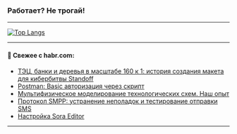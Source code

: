 ### Работает? Не трогай!

---
<!--
#### 🛠️ Technical stack:

![Java](https://img.shields.io/badge/Java-informational?logo=Oracle&style=flat&logoColor=white&color=FF4500)
![Kotlin](https://img.shields.io/badge/Kotlin-informational?logo=Kotlin&style=flat&logoColor=white&color=774D97)
![TS](https://img.shields.io/badge/TypeScript-informational?logo=typeScript&style=flat&logoColor=black&color=017acc)
![Python](https://img.shields.io/badge/Python-informational?logo=Python&style=flat&logoColor=black&color=ffdd54) <br>
![Spring](https://img.shields.io/badge/Spring-informational?logo=Spring&style=flat&logoColor=white&color=6DB33F) 
![SpringBoot](https://img.shields.io/badge/SpringBoot-informational?logo=SpringBoot&style=flat&logoColor=white&color=6DB33F)
![Nest](https://img.shields.io/badge/NestJS-informational?logo=NestJS&style=flat&logoColor=white&color=E0234E) 
![NodeJS](https://img.shields.io/badge/NodeJS-informational?logo=node.js&style=flat&logoColor=white&color=70A760)<br>
![PostgreSQL](https://img.shields.io/badge/PostgreSQL-informational?logo=PostgreSQL&style=flat&logoColor=white&color=DAA520)
![MongoDB](https://img.shields.io/badge/MongoDB-informational?logo=MongoDB&style=flat&logoColor=white&color=870000)
![Apache](https://img.shields.io/badge/Apache-informational?logo=apache&style=flat&logoColor=white&color=f74e28)

___ 
-->

<!--- #### 🛠️ : --->

[![Top Langs](https://github-readme-stats-82jvfl3w3-advtsettinggmailcoms-projects.vercel.app/api/top-langs/?username=zloylis&langs_count=10&hide_title=true&title_color=e6edf3&size_weight=0.5&count_weight=0.5&layout=compact&hide_progress=true&hide_border=true&theme=dracula)](https://github.com/zloylis)

<!---


####  :octocat:&nbsp;&nbsp; Статистика:

![GitHub stats](https://github-readme-stats-u2qms2cxw-advtsettinggmailcoms-projects.vercel.app/api?username=zloylis&show_icons=true&hide_border=true&theme=dracula&title_color=e6edf3&include_all_commits=true&count_private=true&hide_rank=false&hide_title=true&rank_icon=github)
-->
---

#### 💬 Свежее с habr.com:

<!-- BLOG-POST-LIST:START -->
- [ТЭЦ, банки и деревья в масштабе 160 к 1: история создания макета для кибербитвы Standoff](https://habr.com/ru/companies/pt/articles/863190/?utm_source=habrahabr&utm_medium=rss&utm_campaign=863190)
- [Postman: Basic авторизация через скрипт](https://habr.com/ru/articles/863318/?utm_source=habrahabr&utm_medium=rss&utm_campaign=863318)
- [Мультифизическое моделирование технологических схем. Наш опыт⁠⁠](https://habr.com/ru/articles/863316/?utm_source=habrahabr&utm_medium=rss&utm_campaign=863316)
- [Протокол SMPP: устранение неполадок и тестирование отправки SMS](https://habr.com/ru/companies/exolve/articles/863278/?utm_source=habrahabr&utm_medium=rss&utm_campaign=863278)
- [Настройка Sora Editor](https://habr.com/ru/articles/863272/?utm_source=habrahabr&utm_medium=rss&utm_campaign=863272)
<!-- BLOG-POST-LIST:END -->

---
